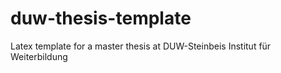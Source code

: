 # duw-thesis-template
Latex template for a master thesis at DUW-Steinbeis Institut für Weiterbildung
